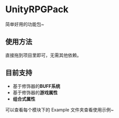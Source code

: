 # UnityRPGPack
简单好用的功能包~

## 使用方法
直接拖到项目里即可，无需其他依赖。

## 目前支持
- 基于修饰器的**BUFF系统**
- 基于修饰器的**游戏属性**
- **组合式属性**

可以查看每个模块下的 Example 文件夹查看使用示例~
